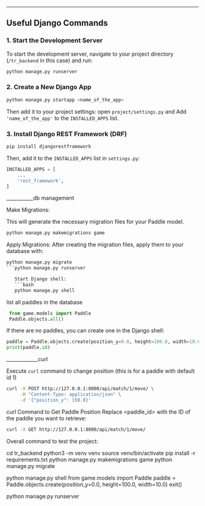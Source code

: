 
---

## Useful Django Commands

### 1. Start the Development Server
To start the development server, navigate to your project directory (`/tr_backend` in this case) and run:

```bash
python manage.py runserver
```

### 2. Create a New Django App
```bash
python manage.py startapp <name_of_the_app>
```

Then add it to your project settings: open `project/settings.py` and Add `'name_of_the_app'` to the `INSTALLED_APPS` list.

### 3. Install Django REST Framework (DRF)
```bash
pip install djangorestframework
```

Then, add it to the `INSTALLED_APPS` list in `settings.py`:

```python
INSTALLED_APPS = [
    ...
    'rest_framework',
]
```

___________db management


Make Migrations: 

This will generate the necessary migration files for your Paddle model.
```bash
python manage.py makemigrations game
```

Apply Migrations: After creating the migration files, apply them to your database with:
```bash
python manage.py migrate
```python manage.py runserver  

   Start Django shell:
   ```bash
   python manage.py shell
   ```

  list all paddles in the database
  ```python
   from game.models import Paddle
   Paddle.objects.all() 
   ```
   If there are no paddles, you can create one in the Django shell:
   ```python
   paddle = Paddle.objects.create(position_y=0.0, height=100.0, width=10.0)
   print(paddle.id)  
   ```


_____________curl


Execute `curl` command  to change position (this is for a paddle with default id 1)

   ```bash
   curl -X POST http://127.0.0.1:8000/api/match/1/move/ \
        -H "Content-Type: application/json" \
        -d '{"position_y": 150.0}'
   ```


   curl Command to Get Paddle Position
   Replace <paddle_id> with the ID of the paddle you want to retrieve:

   ```bash
   curl -X GET http://127.0.0.1:8000/api/match/1/move/
   ```





Overall command to test the project:


cd tr_backend
python3 -m venv venv
source venv/bin/activate
pip install -r requirements.txt
python manage.py makemigrations game
python manage.py migrate

python manage.py shell
from game.models import Paddle
paddle = Paddle.objects.create(position_y=0.0, height=100.0, width=10.0)
exit()

python manage.py runserver  
